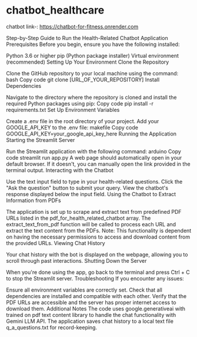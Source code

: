 # chatbot_healthcare
chatbot link-: https://chatbot-for-fitness.onrender.com

Step-by-Step Guide to Run the Health-Related Chatbot Application
Prerequisites
Before you begin, ensure you have the following installed:

Python 3.6 or higher
pip (Python package installer)
Virtual environment (recommended)
Setting Up Your Environment
Clone the Repository

Clone the GitHub repository to your local machine using the command:
bash
Copy code
git clone [URL_OF_YOUR_REPOSITORY]
Install Dependencies

Navigate to the directory where the repository is cloned and install the required Python packages using pip:
Copy code
pip install -r requirements.txt
Set Up Environment Variables

Create a .env file in the root directory of your project.
Add your GOOGLE_API_KEY to the .env file:
makefile
Copy code
GOOGLE_API_KEY=your_google_api_key_here
Running the Application
Starting the Streamlit Server

Run the Streamlit application with the following command:
arduino
Copy code
streamlit run app.py
A web page should automatically open in your default browser. If it doesn't, you can manually open the link provided in the terminal output.
Interacting with the Chatbot

Use the text input field to type in your health-related questions.
Click the "Ask the question" button to submit your query.
View the chatbot's response displayed below the input field.
Using the Chatbot to Extract Information from PDFs

The application is set up to scrape and extract text from predefined PDF URLs listed in the pdf_for_health_related_chatbot array.
The extract_text_from_pdf function will be called to process each URL and extract the text content from the PDFs.
Note: This functionality is dependent on having the necessary permissions to access and download content from the provided URLs.
Viewing Chat History

Your chat history with the bot is displayed on the webpage, allowing you to scroll through past interactions.
Shutting Down the Server

When you're done using the app, go back to the terminal and press Ctrl + C to stop the Streamlit server.
Troubleshooting
If you encounter any issues:

Ensure all environment variables are correctly set.
Check that all dependencies are installed and compatible with each other.
Verify that the PDF URLs are accessible and the server has proper internet access to download them.
Additional Notes
The code uses google.generativeai with trained on pdf text content library to handle the chat functionality with Gemini LLM API.
The application saves chat history to a local text file q_a_questions.txt for record-keeping.
